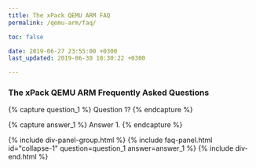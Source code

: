```yaml
---
title: The xPack QEMU ARM FAQ
permalink: /qemu-arm/faq/

toc: false

date: 2019-06-27 23:55:00 +0300
last_updated: 2019-06-30 10:30:22 +0300

---
```


### The xPack QEMU ARM Frequently Asked Questions

{% capture question_1 %}
Question 1?
{% endcapture %}

{% capture answer_1 %}
Answer 1.
{% endcapture %}

{% include div-panel-group.html %}
{% include faq-panel.html id="collapse-1" question=question_1 answer=answer_1 %}
{% include div-end.html %}
